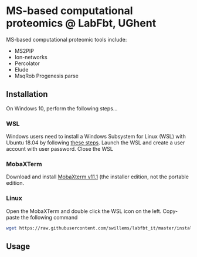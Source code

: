 # MS-based computational proteomics @ LabFbt, UGhent

MS-based computational proteomic tools include:

* MS2PIP
* Ion-networks
* Percolator
* Elude
* MsqRob Progenesis parse

## Installation

On Windows 10, perform the following steps...

### WSL

Windows users need to install a Windows Subsystem for Linux (WSL) with Ubuntu 18.04 by following [these steps](https://docs.microsoft.com/en-us/windows/wsl/install-win10). Launch the WSL and create a user account with user password. Close the WSL

### MobaXTerm

Download and install [MobaXterm v11.1](https://mobaxterm.mobatek.net/download-home-edition.html) (the installer edition, not the portable edition.

### Linux

Open the MobaXTerm and double click the WSL icon on the left. Copy-paste the following command

```bash
wget https://raw.githubusercontent.com/swillems/labfbt_it/master/install_all.sh && bash install_all.sh && source ~/.bashrc
```

## Usage
